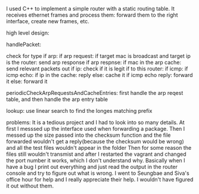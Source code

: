 I used C++ to implement a simple router with a static routing table. It receives ethernet frames and process them: forward them to the right interface, create new frames, etc.

high level design:

handlePacket:

check for type
if arp:
	if arp request:
		if target mac is broadcast and target ip is the router:
			send arp response
	if arp respnse:
		if mac in the arp cache:
			send relevant packets out
if ip:
	check if it is legit
	if to this router:
		if icmp:
			if icmp echo:
				if ip in the cache: reply
				else: cache it 
			if icmp echo reply: 
				forward it
	else: forward it



periodicCheckArpRequestsAndCacheEntries:
first handle the arp reqest table, and then handle the arp entry table

lookup:
use linear search to find the longes matching prefix


problems:
It is a tedious project and I had to look into so many details.
At first I messsed up the interface used when forwarding a package.
Then I messed up the size passed into the checksum function and the file forwarded wouldn't get a reply(because the checksum would be wrong) and all the test files wouldn't appear in the folder
Then for some reason the files still wouldn't transmist and after I restarted the vagrant and changed the port number it works, which I don't understand why.
Basically when I have a bug I print out everything and just read the output in the router console and try to figure out what is wrong.
I went to Seungbae and Siva's office hour for help and I really appreciate their help. I wouldn't have figured it out without them.
